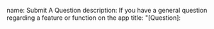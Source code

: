 name: Submit A Question
description: If you have a general question regarding a feature or function on the app
title: "[Question]: <title>"
labels: [question]
assignees: ''
  
body:
- type: dropdown
  id: download
  attributes:
    label: How did you download the software?
    options:
      - Homebrew
      - MacPorts
      - apt-get
      - Built from source
  validations:
    required: true
